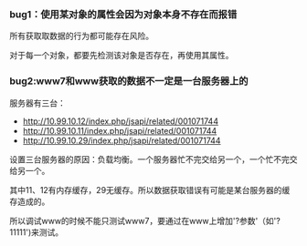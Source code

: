 ### bug1：使用某对象的属性会因为对象本身不存在而报错
所有获取取数据的行为都可能存在风险。

对于每一个对象，都要先检测该对象是否存在，再使用其属性。

### bug2:www7和www获取的数据不一定是一台服务器上的
服务器有三台：

- http://10.99.10.12/index.php/jsapi/related/001071744
- http://10.99.10.11/index.php/jsapi/related/001071744
- http://10.99.10.29/index.php/jsapi/related/001071744

设置三台服务器的原因：负载均衡。一个服务器忙不完交给另一个，一个忙不完交给另一个。

其中11、12有内存缓存，29无缓存。所以数据获取错误有可能是某台服务器的缓存造成的。

所以调试www的时候不能只测试www7，要通过在www上增加'?参数'（如'?11111')来测试。

